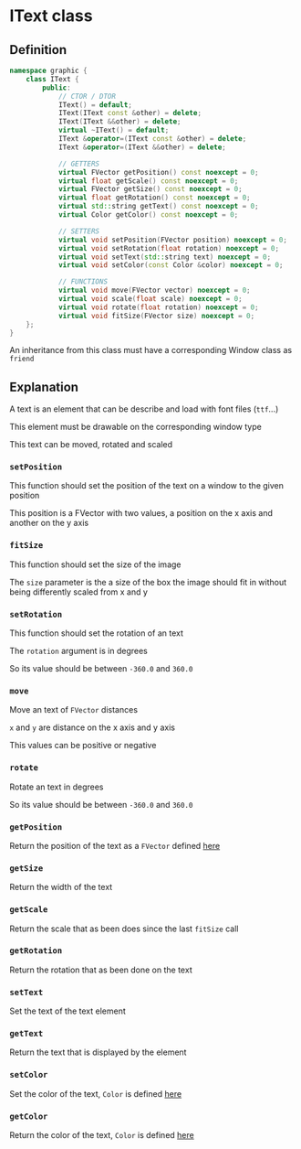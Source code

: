 # IText class

## Definition

```cpp
namespace graphic {
	class IText {
	    public:
		    // CTOR / DTOR
		    IText() = default;
		    IText(IText const &other) = delete;
		    IText(IText &&other) = delete;
		    virtual ~IText() = default;
		    IText &operator=(IText const &other) = delete;
		    IText &operator=(IText &&other) = delete;

		    // GETTERS
		    virtual FVector getPosition() const noexcept = 0;
		    virtual float getScale() const noexcept = 0;
		    virtual FVector getSize() const noexcept = 0;
		    virtual float getRotation() const noexcept = 0;
		    virtual std::string getText() const noexcept = 0;
		    virtual Color getColor() const noexcept = 0;

		    // SETTERS
		    virtual void setPosition(FVector position) noexcept = 0;
		    virtual void setRotation(float rotation) noexcept = 0;
		    virtual void setText(std::string text) noexcept = 0;
		    virtual void setColor(const Color &color) noexcept = 0;

		    // FUNCTIONS
		    virtual void move(FVector vector) noexcept = 0;
		    virtual void scale(float scale) noexcept = 0;
		    virtual void rotate(float rotation) noexcept = 0;
		    virtual void fitSize(FVector size) noexcept = 0;
	};
}
```

An inheritance from this class must have a corresponding Window class as `friend`

## Explanation

A text is an element that can be describe and load with font files (`ttf`...)

This element must be drawable on the corresponding window type

This text can be moved, rotated and scaled

### `setPosition`

This function should set the position of the text on a window to the given position

This position is a FVector with two values, a position on the x axis and another
on the y axis

### `fitSize`

This function should set the size of the image

The `size` parameter is the a size of the box the image should fit in
without being differently scaled from x and y

### `setRotation`

This function should set the rotation of an text

The `rotation` argument is in degrees

So its value should be between `-360.0` and `360.0`

### `move`

Move an text of `FVector` distances

`x` and `y` are distance on the x axis and y axis

This values can be positive or negative

### `rotate`

Rotate an text in degrees

So its value should be between `-360.0` and `360.0`

### `getPosition`

Return the position of the text as a `FVector` defined [here](FVector.md)

### `getSize`

Return the width of the text

### `getScale`

Return the scale that as been does since the last `fitSize` call

### `getRotation`

Return the rotation that as been done on the text

### `setText`

Set the text of the text element

### `getText`

Return the text that is displayed by the element

### `setColor`

Set the color of the text, `Color` is defined [here](Color.md)

### `getColor`

Return the color of the text, `Color` is defined [here](Color.md)
